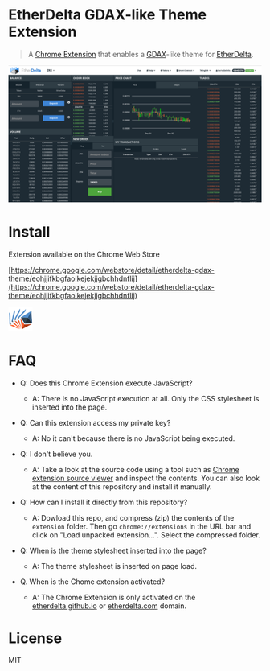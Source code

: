 # EtherDelta GDAX-like Theme Extension

> A [Chrome Extension](https://chrome.google.com/webstore/detail/etherdelta-gdax-theme/eohjjifkbgfaolkejekjjgbchhdnflij) that enables a [GDAX](https://www.gdax.com/trade/ETH-USD)-like theme for [EtherDelta](https://etherdelta.github.io).

<img src="./screenshot.png" width="800" />

# Install

Extension available on the Chrome Web Store

[https://chrome.google.com/webstore/detail/etherdelta-gdax-theme/eohjjifkbgfaolkejekjjgbchhdnflij](https://chrome.google.com/webstore/detail/etherdelta-gdax-theme/eohjjifkbgfaolkejekjjgbchhdnflij)

<img src="./extension/icon48.png" width="48" />

# FAQ

- Q: Does this Chrome Extension execute JavaScript?

  - A: There is no JavaScript execution at all. Only the CSS stylesheet is inserted into the page.

- Q: Can this extension access my private key?

  - A: No it can't because there is no JavaScript being executed.

- Q: I don't believe you.

  - A: Take a look at the source code using a tool such as [Chrome extension source viewer](https://chrome.google.com/webstore/detail/chrome-extension-source-v/jifpbeccnghkjeaalbbjmodiffmgedin?hl=en) and inspect the contents. You can also look at the content of this repository and install it manually.

- Q: How can I install it directly from this repository?

  - A: Dowload this repo, and compress (zip) the contents of the `extension` folder. Then go `chrome://extensions` in the URL bar and click on "Load unpacked extension...". Select the compressed folder.

- Q: When is the theme stylesheet inserted into the page?

  - A: The theme stylesheet is inserted on page load.

- Q. When is the Chome extension activated?

  - A: The Chrome Extension is only activated on the [etherdelta.github.io](https://etherdelta.github.io/) or [etherdelta.com](https://etherdelta.com/) domain.

# License

MIT
